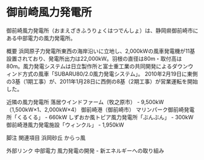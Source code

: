 # 御前崎風力発電所

御前崎風力発電所（おまえざきふうりょくはつでんしょ）は、静岡県御前崎市にある中部電力の風力発電所。

概要
浜岡原子力発電所東西の海岸沿いに立地し、2,000kWの風車発電機が11基設置されており、発電所出力は22,000kW。羽根の直径は80m・取付高は80m。風力発電システムは日立製作所と富士重工業の共同開発によるダウンウィンド方式の風車「SUBARU80/2.0風力発電システム」。
2010年2月19日に東側の3基（1期工事）が、2011年1月28日に西側の8基（2期工事）が営業運転を開始した。

近隣の風力発電所
落居ウインドファーム（牧之原市） - 9,500kW（1,500kW×1、2,000kW×4）
御前崎港（御前崎市）
マリンパーク御前崎発電所「くるくる」 - 660kW
しずおか風トピア風力発電所「ぶんぶん」 - 300kW
御前崎港風力発電施設「ウィンクル」 - 1,950kW

脚注
関連項目
浜岡砂丘
からっ風

外部リンク
中部電力
風力発電の開発 - 新エネルギーへの取り組み